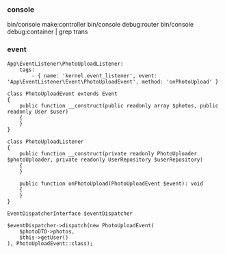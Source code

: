 ### console
bin/console make:controller
bin/console debug:router
bin/console debug:container | grep trans

### event

```
App\EventListener\PhotoUploadListener:
    tags:
        - { name: 'kernel.event_listener', event: 'App\EventListener\Event\PhotoUploadEvent', method: 'onPhotoUpload' }
```

```
class PhotoUploadEvent extends Event
{
    public function __construct(public readonly array $photos, public readonly User $user)
    {
    }
}
```

```
class PhotoUploadListener
{
    public function __construct(private readonly PhotoUploader $photoUploader, private readonly UserRepository $userRepository)
    {
    }

    public function onPhotoUpload(PhotoUploadEvent $event): void
    {
    }
}

EventDispatcherInterface $eventDispatcher

$eventDispatcher->dispatch(new PhotoUploadEvent(
    $photoDTO->photos,
    $this->getUser()
), PhotoUploadEvent::class);
```